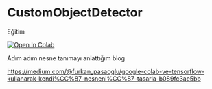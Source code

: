 # CustomObjectDetector

Eğitim 

[![Open In Colab](https://colab.research.google.com/assets/colab-badge.svg)](https://colab.research.google.com/drive/1y8_SwpkfWoPPDrtT0Rl8iMoG4SnnaSUA?usp=sharing) 




Adım adım nesne tanımayı anlattığım blog 

https://medium.com/@furkan_pasaoglu/google-colab-ve-tensorflow-kullanarak-kendi%CC%87-nesneni%CC%87-tasarla-b089fc3ae5bb
